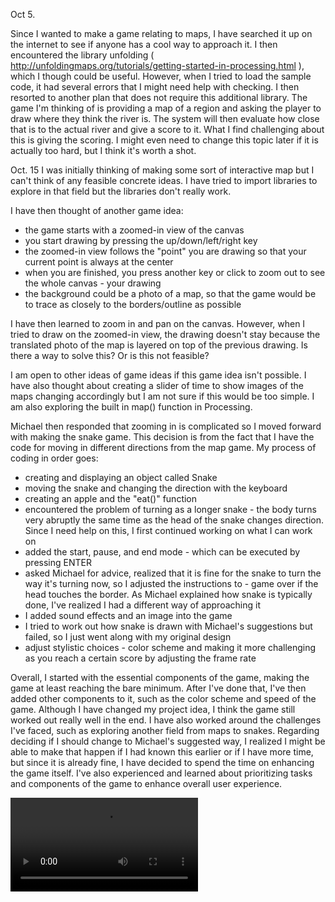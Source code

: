 Oct 5.

Since I wanted to make a game relating to maps, I have searched it up on the internet to see if anyone has a cool way to approach it. I then encountered the library unfolding ( http://unfoldingmaps.org/tutorials/getting-started-in-processing.html ), which I though could be useful. However, when I tried to load the sample code, it had several errors that I might need help with checking. I then resorted to another plan that does not require this additional library. The game I'm thinking of is providing a map of a region and asking the player to draw where they think the river is. The system will then evaluate how close that is to the actual river and give a score to it. What I find challenging about this is giving the scoring. I might even need to change this topic later if it is actually too hard, but I think it's worth a shot.


Oct. 15
I was initially thinking of making some sort of interactive map but I can't think of any feasible concrete ideas. I have tried to import libraries to explore in that field but the libraries don't really work.

I have then thought of another game idea:

- the game starts with a zoomed-in view of the canvas
- you start drawing by pressing the up/down/left/right key
- the zoomed-in view follows the "point" you are drawing so that your current point is always at the center
- when you are finished, you press another key or click to zoom out to see the whole canvas - your drawing
- the background could be a photo of a map, so that the game would be to trace as closely to the borders/outline as possible

I have then learned to zoom in and pan on the canvas. However, when I tried to draw on the zoomed-in view, the drawing doesn't stay because the translated photo of the map is layered on top of the previous drawing. Is there a way to solve this? Or is this not feasible?

I am open to other ideas of game ideas if this game idea isn't possible. I have also thought about creating a slider of time to show images of the maps changing accordingly but I am not sure if this would be too simple. I am also exploring the built in map() function in Processing.

Michael then responded that zooming in is complicated so I moved forward with making the snake game. This decision is from the fact that I have the code for moving in different directions from the map game. My process of coding in order goes:

- creating and displaying an object called Snake
- moving the snake and changing the direction with the keyboard
- creating an apple and the "eat()" function
- encountered the problem of turning as a longer snake - the body turns very abruptly the same time as the head of the snake changes direction. Since I need help on this, I first continued working on what I can work on
- added the start, pause, and end mode - which can be executed by pressing ENTER
- asked Michael for advice, realized that it is fine for the snake to turn the way it's turning now, so I adjusted the instructions to - game over if the head touches the border. As Michael explained how snake is typically done, I've realized I had a different way of approaching it
- I added sound effects and an image into the game
- I tried to work out how snake is drawn with Michael's suggestions but failed, so I just went along with my original design
- adjust stylistic choices - color scheme and making it more challenging as you reach a certain score by adjusting the frame rate

Overall, I started with the essential components of the game, making the game at least reaching the bare minimum. After I've done that, I've then added other components to it, such as the color scheme and speed of the game. Although I have changed my project idea, I think the game still worked out really well in the end. I have also worked around the challenges I've faced, such as exploring another field from maps to snakes. Regarding deciding if I should change to Michael's suggested way, I realized I might be able to make that happen if I had known this earlier or if I have more time, but since it is already fine, I have decided to spend the time on enhancing the game itself. I've also experienced and learned about prioritizing tasks and components of the game to enhance overall user experience.

![video](midterm/video.mov)
